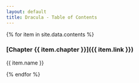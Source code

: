 ```yaml
---
layout: default
title: Dracula - Table of Contents
---
```


{% for item in site.data.contents %}

### [Chapter {{ item.chapter }}]({{ item.link }})

{{ item.name }}

{% endfor %}
